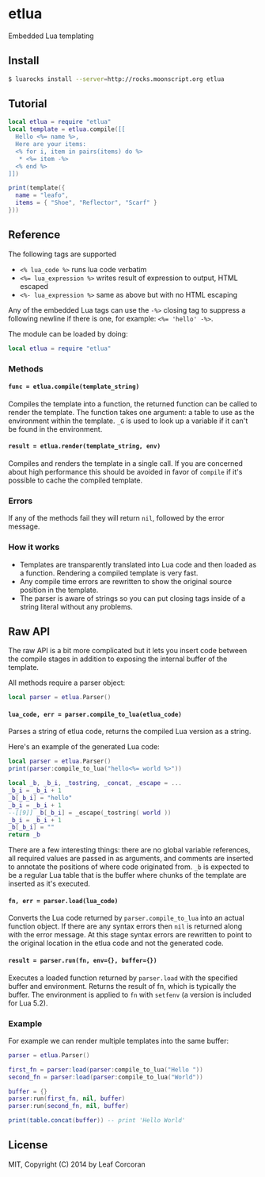 # etlua

Embedded Lua templating

## Install

```bash
$ luarocks install --server=http://rocks.moonscript.org etlua
```

## Tutorial

```lua
local etlua = require "etlua"
local template = etlua.compile([[
  Hello <%= name %>,
  Here are your items:
  <% for i, item in pairs(items) do %>
   * <%= item -%>
  <% end %>
]])

print(template({
  name = "leafo",
  items = { "Shoe", "Reflector", "Scarf" }
}))

```

## Reference

The following tags are supported

* `<% lua_code %>` runs lua code verbatim
* `<%= lua_expression %>` writes result of expression to output, HTML escaped
* `<%- lua_expression %>` same as above but with no HTML escaping

Any of the embedded Lua tags can use the `-%>` closing tag to suppress a
following newline if there is one, for example: `<%= 'hello' -%>`.

The module can be loaded by doing:

```lua
local etlua = require "etlua"
```

### Methods

#### `func = etlua.compile(template_string)`

Compiles the template into a function, the returned function can be called to
render the template. The function takes one argument: a table to use as the
environment within the template. `_G` is used to look up a variable if it can't
be found in the environment.

#### `result = etlua.render(template_string, env)`

Compiles and renders the template in a single call. If you are concerned about
high performance this should be avoided in favor of `compile` if it's possible
to cache the compiled template.

### Errors

If any of the methods fail they will return `nil`, followed by the error
message.

### How it works

* Templates are transparently translated into Lua code and then loaded as a
  function. Rendering a compiled template is very fast.
* Any compile time errors are rewritten to show the original source position in
  the template.
* The parser is aware of strings so you can put closing tags inside of a string
  literal without any problems.

## Raw API

The raw API is a bit more complicated but it lets you insert code between the
compile stages in addition to exposing the internal buffer of the template.

All methods require a parser object:

```lua
local parser = etlua.Parser()
```

#### `lua_code, err = parser.compile_to_lua(etlua_code)`

Parses a string of etlua code, returns the compiled Lua version as a
string.

Here's an example of the generated Lua code:

```lua
local parser = etlua.Parser()
print(parser:compile_to_lua("hello<%= world %>"))
```

```lua
local _b, _b_i, _tostring, _concat, _escape = ...
_b_i = _b_i + 1
_b[_b_i] = "hello"
_b_i = _b_i + 1
--[[9]] _b[_b_i] = _escape(_tostring( world ))
_b_i = _b_i + 1
_b[_b_i] = ""
return _b
```

There are a few interesting things: there are no global variable references,
all required values are passed in as arguments, and comments are inserted to
annotate the positions of where code originated from. `_b` is expected to be a
regular Lua table that is the buffer where chunks of the template are inserted
as it's executed.

#### `fn, err = parser.load(lua_code)`

Converts the Lua code returned by `parser.compile_to_lua` into an actual
function object. If there are any syntax errors then `nil` is returned along
with the error message. At this stage syntax errors are rewritten to point to
the original location in the etlua code and not the generated code.

#### `result = parser.run(fn, env={}, buffer={})`

Executes a loaded function returned by `parser.load` with the specified buffer
and environment. Returns the result of fn, which is typically the buffer. The
environment is applied to `fn` with `setfenv` (a version is included for Lua
5.2).

### Example

For example we can render multiple templates into the same buffer:

```lua
parser = etlua.Parser()

first_fn = parser:load(parser:compile_to_lua("Hello "))
second_fn = parser:load(parser:compile_to_lua("World"))

buffer = {}
parser:run(first_fn, nil, buffer)
parser:run(second_fn, nil, buffer)

print(table.concat(buffer)) -- print 'Hello World'
```

## License

MIT, Copyright (C) 2014 by Leaf Corcoran

